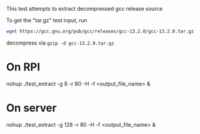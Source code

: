 This test attempts to extract decompressed gcc release source

To get the "tar.gz" test input, run
```sh
wget https://gcc.gnu.org/pub/gcc/releases/gcc-13.2.0/gcc-13.2.0.tar.gz
```
decompress via `gzip -d gcc-13.2.0.tar.gz`

# On RPI
nohup ./test_extract -g 8 -r 80 -H <path to hackbench> -f <output_file_name> &

# On server
nohup ./test_extract -g 128 -r 80 -H <path to hackbench> -f <output_file_name> &